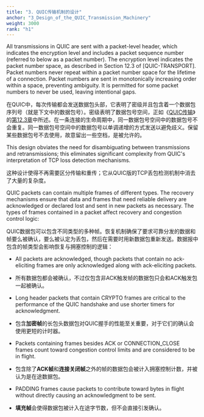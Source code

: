 ```yaml
---
title: "3. QUIC传输机制的设计"
anchor: "3_Design_of_the_QUIC_Transmission_Machinery"
weight: 3000
rank: "h1"
---
```


All transmissions in QUIC are sent with a packet-level header, which indicates the encryption level and includes a packet sequence number (referred to below as a packet number). The encryption level indicates the packet number space, as described in Section 12.3 of [QUIC-TRANSPORT]. Packet numbers never repeat within a packet number space for the lifetime of a connection. Packet numbers are sent in monotonically increasing order within a space, preventing ambiguity. It is permitted for some packet numbers to never be used, leaving intentional gaps.

在QUIC中，每次传输都会发送数据包头部，它表明了密级并且包含着一个数据包序列号（就是下文中的数据包号）。密级表明了数据包号空间，正如《[QUIC传输]()》的[第12.3章]()中所述。在一条连接的生命周期中，同一数据包号空间中的数据包号不会重复。同一数据包号空间中的数据包号以单调递增的方式发送以避免歧义。保留某些数据包号不去使用，故意留出一些空档，是被允许的。

This design obviates the need for disambiguating between transmissions and retransmissions; this eliminates significant complexity from QUIC's interpretation of TCP loss detection mechanisms.

这种设计使得不再需要区分传输和重传；它从QUIC版的TCP丢包检测机制中消去了大量的复杂度。

QUIC packets can contain multiple frames of different types. The recovery mechanisms ensure that data and frames that need reliable delivery are acknowledged or declared lost and sent in new packets as necessary. The types of frames contained in a packet affect recovery and congestion control logic:

QUIC数据包可以包含不同类型的多种帧。恢复机制确保了要求可靠分发的数据和帧要么被确认，要么被认定为丢包，然后在需要时用新数据包重新发送。数据报中包含的帧类型会影响恢复与拥塞控制的逻辑：

* All packets are acknowledged, though packets that contain no ack-eliciting frames are only acknowledged along with ack-eliciting packets.

* 所有数据包都会被确认，不过仅包含非ACK触发帧的数据包只会和ACK触发包一起被确认。

* Long header packets that contain CRYPTO frames are critical to the performance of the QUIC handshake and use shorter timers for acknowledgment.

* 包含**加密帧**的长包头数据包对QUIC握手的性能至关重要，对于它们的确认会使用更短的计时器。

* Packets containing frames besides ACK or CONNECTION_CLOSE frames count toward congestion control limits and are considered to be in flight.

* 包含除了**ACK帧**和**连接关闭帧**之外的帧的数据包会被计入拥塞控制计数，并被认为是在途数据包。

* PADDING frames cause packets to contribute toward bytes in flight without directly causing an acknowledgment to be sent.

* **填充帧**会使得数据包被计入在途字节数，但不会直接引发确认。
